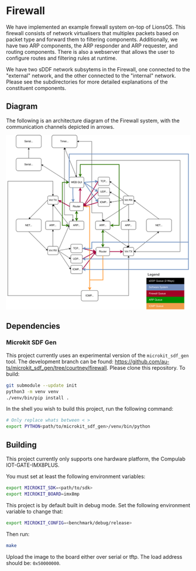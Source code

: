 # Firewall

We have implemented an example firewall system on-top of LionsOS. This firewall consists of network virtualisers
that multiplex packets based on packet type and forward them to filtering components. Additionally, we have
two ARP components, the ARP responder and ARP requester, and routing components. There is also a webserver
that allows the user to configure routes and filtering rules at runtime.

We have two sDDF network subsytems in the Firewall, one connected to the "external" network, and the
other connected to the "internal" network. Please see the subdirectories for more detailed explanations of the
constituent components.

## Diagram
The following is an architecture diagram of the Firewall system, with the communication channels depicted in arrows.

![](images/Firewall.svg)


## Dependencies

### Microkit SDF Gen
This project currently uses an experimental version of the `microkit_sdf_gen` tool. The development branch can be found:
https://github.com/au-ts/microkit_sdf_gen/tree/courtney/firewall. Please clone this repository. To build:

```sh
git submodule --update init
python3 -m venv venv
./venv/bin/pip install .
```

In the shell you wish to build this project, run the following command:
```sh
# Only replace whats between < >
export PYTHON<path/to/microkit_sdf_gen>/venv/bin/python
```

## Building

This project currently only supports one hardware platform, the Compulab IOT-GATE-IMX8PLUS.

You must set at least the following environment variables:

```sh
export MICROKIT_SDK=<path/to/sdk>
export MICROKIT_BOARD=imx8mp
```

This project is by default built in debug mode. Set the following environment variable to change that:

```sh
export MICROKIT_CONFIG=<benchmark/debug/release>
```

Then run:

```sh
make
```

Upload the image to the board either over serial or tftp. The load address should be: `0x50000000`.